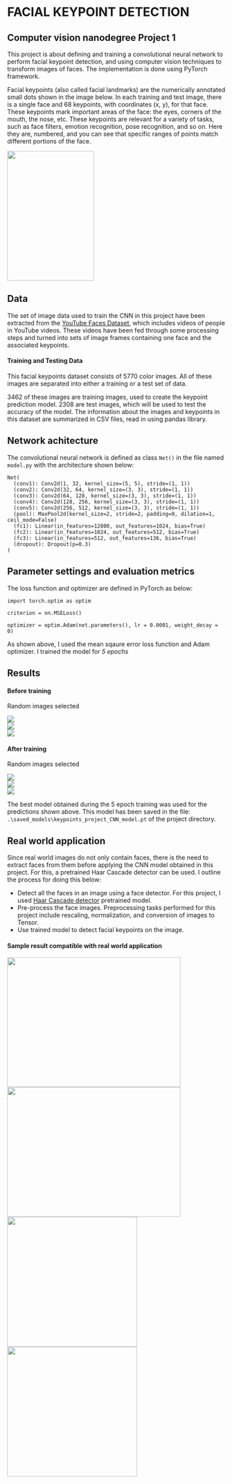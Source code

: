# FACIAL KEYPOINT DETECTION 
## Computer vision nanodegree Project 1

This project is about defining and training a convolutional neural network to perform facial keypoint detection, 
and using computer vision techniques to transform images of faces. The implementation is done using PyTorch framework.


Facial keypoints (also called facial landmarks) are the numerically annotated small dots shown in the image below. 
In each training and test image, there is a single face and 68 keypoints, with coordinates (x, y), for that face. 
These keypoints mark important areas of the face: the eyes, corners of the mouth, the nose, etc. 
These keypoints are relevant for a variety of tasks, such as face filters, emotion recognition, pose recognition, and so on. 
Here they are, numbered, and you can see that specific ranges of points match different portions of the face.



<div>
<img src="https://github.com/dimejimudele/Udacity_Facial_KeyPoints_Detection/blob/master/images/landmarks_numbered.jpg" width="200" height="300"/>
</div>

## Data
The set of image data used to train the CNN in this project have been extracted from the [YouTube Faces Dataset](https://www.cs.tau.ac.il/~wolf/ytfaces/), which includes videos of people in YouTube videos. 
These videos have been fed through some processing steps and turned into sets of image frames containing one face and the associated keypoints.

#### Training and Testing Data
This facial keypoints dataset consists of 5770 color images. 
All of these images are separated into either a training or a test set of data.

3462 of these images are training images, used to create the keypoint prediction model.
2308 are test images, which will be used to test the accuracy of the model.
The information about the images and keypoints in this dataset are summarized in CSV files, read in using pandas library. 


## Network achitecture

The convolutional neural network is defined as class `Net()` in the file named `model.py` with the architecture shown below:
```
Net(
  (conv1): Conv2d(1, 32, kernel_size=(5, 5), stride=(1, 1))
  (conv2): Conv2d(32, 64, kernel_size=(3, 3), stride=(1, 1))
  (conv3): Conv2d(64, 128, kernel_size=(3, 3), stride=(1, 1))
  (conv4): Conv2d(128, 256, kernel_size=(3, 3), stride=(1, 1))
  (conv5): Conv2d(256, 512, kernel_size=(3, 3), stride=(1, 1))
  (pool): MaxPool2d(kernel_size=2, stride=2, padding=0, dilation=1, ceil_mode=False)
  (fc1): Linear(in_features=12800, out_features=1024, bias=True)
  (fc2): Linear(in_features=1024, out_features=512, bias=True)
  (fc3): Linear(in_features=512, out_features=136, bias=True)
  (dropout): Dropout(p=0.3)
)
```

## Parameter settings and evaluation metrics

The loss function and optimizer are defined in PyTorch as below:

```
import torch.optim as optim

criterion = nn.MSELoss()

optimizer = optim.Adam(net.parameters(), lr = 0.0001, weight_decay = 0)
```
As shown above, I used the mean sqaure error loss function and Adam optimizer. I trained the model for *5 epochs*

## Results
#### Before training
Random images selected
<div class="row">
  <div class="column">
    <img src="https://github.com/dimejimudele/Udacity_Facial_KeyPoints_Detection/blob/master/images/pretrain_1.png">
  </div>
  <div class="column">
    <img src="https://github.com/dimejimudele/Udacity_Facial_KeyPoints_Detection/blob/master/images/pretrain_2.png">
  </div>
  <div class="column">
    <img src="https://github.com/dimejimudele/Udacity_Facial_KeyPoints_Detection/blob/master/images/pretrain_3.png">
  </div>
</div>

#### After training
Random images selected
<div class="row">
  <div class="column">
    <img src="https://github.com/dimejimudele/Udacity_Facial_KeyPoints_Detection/blob/master/images/test_1.png">
  </div>
  <div class="column">
    <img src="https://github.com/dimejimudele/Udacity_Facial_KeyPoints_Detection/blob/master/images/test_2.png">
  </div>
  <div class="column">
    <img src="https://github.com/dimejimudele/Udacity_Facial_KeyPoints_Detection/blob/master/images/test_3.png">
  </div>
</div>

The best model obtained during the 5 epoch training was used for the predictions shown above. This model has been saved in the file: 
`.\saved_models\keypoints_project_CNN_model.pt` of the project directory.

## Real world application
Since real world images do not only contain faces, there is the need to extract faces from them before applying the CNN model obtained in this project.
For this, a pretrained Haar Cascade detector can be used. I outline the process for doing this below:

* Detect all the faces in an image using a face detector. For this project, I used 
[Haar Cascade detector](https://opencv-python-tutroals.readthedocs.io/en/latest/py_tutorials/py_objdetect/py_face_detection/py_face_detection.html) pretrained model.
* Pre-process the face images. Preprocessing tasks performed for this project include rescaling, normalization, and conversion of images to Tensor.
* Use trained model to detect facial keypoints on the image.

#### Sample result compatible with real world application

<div class="row">
  <div class="column">
    <img src="https://github.com/dimejimudele/Udacity_Facial_KeyPoints_Detection/blob/master/images/obamas.jpg" width="400" height="300"/>
  </div>

  <div class="column">
    <img src="https://github.com/dimejimudele/Udacity_Facial_KeyPoints_Detection/blob/master/images/obamas_detected.png" width="400" height="300"/>
  </div>

  <div class="column">
    <img src="https://github.com/dimejimudele/Udacity_Facial_KeyPoints_Detection/blob/master/images/michelle_detected.png" width="300" height="300"/>
  </div>
  <div class="column">
    <img src="https://github.com/dimejimudele/Udacity_Facial_KeyPoints_Detection/blob/master/images/barack_detected.png" width="300" height="300"/>
  </div>
</div>

